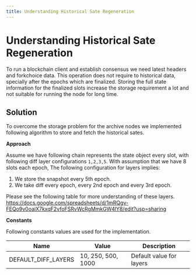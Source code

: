 ```yaml
---
title: Understanding Historical Sate Regeneration
---
```


# Understanding Historical Sate Regeneration

To run a blockchain client and establish consensus we need latest headers and forkchoice data. This operation does not require to historical data, specially after the epochs which are finalized. Storing the full state information for the finalized slots increase the storage requirement a lot and not suitable for running the node for long time.

## Solution

To overcome the storage problem for the archive nodes we implemented following algorithm to store and fetch the historical sates.

**Approach**

Assume we have following chain represents the state object every slot, with following diff layer configurations `1,2,3,5`. With assumption that we have 8 slots each epoch, The following configuration for layers implies:

1. We store the snapshot every 5th epoch.
2. We take diff every epoch, every 2nd epoch and every 3rd epoch.

Please see the following table for more understanding of these layers.
https://docs.google.com/spreadsheets/d/1mRQgv-FEQo9v0oaiX7kxqF2vfoFSRvWcRgMmkGW4lY8/edit?usp=sharing

**Constants**

Following constants values are used for the implementation.

| Name                       | Value | Description                                     |
| -------------------------- | ----- | ----------------------------------------------- |
| DEFAULT_DIFF_LAYERS | 10, 250, 500, 1000  | Default value for layers         |
